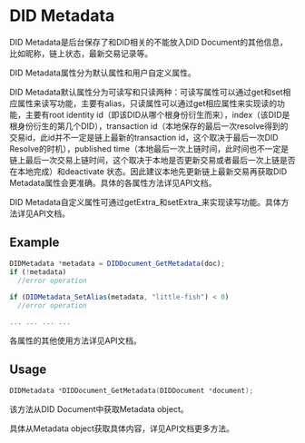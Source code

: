 # DID Metadata

DID Metadata是后台保存了和DID相关的不能放入DID Document的其他信息，比如昵称，链上状态，最新交易记录等。

DID Metadata属性分为默认属性和用户自定义属性。

DID Metadata默认属性分为可读写和只读两种：可读写属性可以通过get和set相应属性来读写功能，主要有alias，只读属性可以通过get相应属性来实现读的功能，主要有root identity id（即该DID从哪个根身份衍生而来），index（该DID是根身份衍生的第几个DID），transaction id（本地保存的最后一次resolve得到的交易id，此id并不一定是链上最新的transaction id，这个取决于最后一次DID Resolve的时机），published time（本地最后一次上链时间，此时间也不一定是链上最后一次交易上链时间，这个取决于本地是否更新交易或者最后一次上链是否在本地完成）和deactivate 状态。因此建议本地先更新链上最新交易再获取DID Metadata属性会更准确。具体的各属性方法详见API文档。

DID Metadata自定义属性可通过getExtra_和setExtra_来实现读写功能。具体方法详见API文档。

## Example

```typescript
DIDMetadata *metadata = DIDDocument_GetMetadata(doc);
if (!metadata)
  //error operation
  
if (DIDMetadata_SetAlias(metadata, "little-fish") < 0)
  //error operation

... ... ... ...
```

各属性的其他使用方法详见API文档。

## Usage

```c
DIDMetadata *DIDDocument_GetMetadata(DIDDocument *document);
```

该方法从DID Document中获取Metadata object。

具体从Metadata object获取具体内容，详见API文档更多方法。

